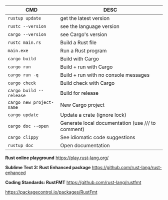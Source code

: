 CMD | DESC
--- | ----
`rustup update` | get the latest version
`rustc --version` | see the language version
`cargo --version` | see Cargo's version
`rustc main.rs` | Build a Rust file
`main.exe` | Run a Rust program
`cargo build`| Build with Cargo
`cargo run` | Build + run with Cargo
`cargo run -q` | Build + run with no console messages
`cargo check` | Build check with Cargo
`cargo build --release` | Build for release
`cargo new project-name` | New Cargo project
`cargo update` | Update a crate (ignore lock)
`cargo doc --open` | Generate local documentation (use /// to comment)
`cargo clippy` | See idiomatic code suggestions
`rustup doc` | Open documentation

**Rust online playground**
https://play.rust-lang.org/

**Sublime Text 3: Rust Enhanced package**
https://github.com/rust-lang/rust-enhanced

**Coding Standards: RustFMT**
https://github.com/rust-lang/rustfmt

https://packagecontrol.io/packages/RustFmt
